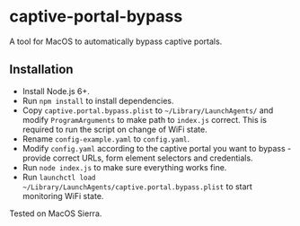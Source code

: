 # captive-portal-bypass

A tool for MacOS to automatically bypass captive portals.

## Installation

* Install Node.js 6+.
* Run `npm install` to install dependencies.
* Copy `captive.portal.bypass.plist` to `~/Library/LaunchAgents/` and modify `ProgramArguments`
  to make path to `index.js` correct. This is required to run the script on change of WiFi state.
* Rename `config-example.yaml` to `config.yaml`.
* Modify `config.yaml` according to the captive portal you want to bypass - provide correct URLs,
  form element selectors and credentials.
* Run `node index.js` to make sure everything works fine.
* Run `launchctl load ~/Library/LaunchAgents/captive.portal.bypass.plist` to start monitoring WiFi
  state.

Tested on MacOS Sierra.
